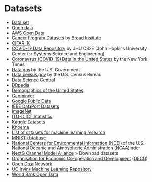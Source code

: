 # Datasets

* [Data set](https://en.wikipedia.org/wiki/Data_set)
* [Open data](https://en.wikipedia.org/wiki/Open_data)
* [AWS Open Data](https://registry.opendata.aws/)
* [Cancer Program Datasets](http://portals.broadinstitute.org/cgi-bin/cancer/datasets.cgi) by [Broad Institute](https://en.wikipedia.org/wiki/Broad_Institute)
* [CIFAR-10](https://en.wikipedia.org/wiki/CIFAR-10)
* [COVID-19 Data Repository](https://github.com/CSSEGISandData/COVID-19) by JHU CSSE (John Hopkins University Center for Systems Science and Engineering) 
* [Coronavirus (COVID-19) Data in the United States](https://github.com/nytimes/covid-19-data) by the New York Times
* [Data.gov](https://www.data.gov/) by the U.S. Government
* [Data.census.gov](https://data.census.gov/cedsci/) by the U.S. Census Bureau
* [Data Science Central](https://www.datasciencecentral.com/profiles/blogs/great-sensor-datasets-to-prepare-your-next-career-move-in-iot-int)
* [DBpedia](https://www.dbpedia.org/)
* [Demographics of the United States](https://en.wikipedia.org/wiki/Demographics_of_the_United_States)
* [Gapminder](https://www.gapminder.org/data/)
* [Google Public Data](https://www.google.com/publicdata/directory)
* [IEEE DataPort Datasets](https://ieee-dataport.org/datasets)
* [ImageNet](https://en.wikipedia.org/wiki/ImageNet)
* [ITU-D ICT Statistics](https://www.itu.int/itu-d/sites/statistics/)
* [Kaggle Datasets](https://www.kaggle.com/datasets)
* [Knoema](https://en.wikipedia.org/wiki/Knoema)
* [List of datasets for machine learning research](https://en.wikipedia.org/wiki/List_of_datasets_for_machine-learning_research)
* [MNIST database](https://en.wikipedia.org/wiki/MNIST_database)
* [National Centers for Environmental Information](https://www.ncdc.noaa.gov/data-access) ([NCEI](https://en.wikipedia.org/wiki/National_Centers_for_Environmental_Information)) of the U.S. National Oceanic and Atmospheric Administration ([NOAA](https://en.wikipedia.org/wiki/National_Oceanic_and_Atmospheric_Administration))inder
* [NextG Channel Model Alliance](https://nextg.nist.gov/) > Download datasets
* [Organisation for Economic Co-operation and Development](https://data.oecd.org/) ([OECD](https://en.wikipedia.org/wiki/OECD))
* [Open Data Network](https://www.opendatanetwork.com/)
* [UC Irvine Machine Learning Repository](http://archive.ics.uci.edu/ml/index.php)
* [World Bank Open Data](https://data.worldbank.org/)
